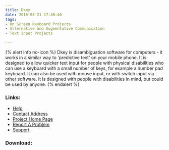 ```yaml
---
title: Dkey
date: 2016-06-21 17:46:46
tags: 
- On Screen Keyboard Projects
- Alternative and Augmentative Communication
- Text input Projects

---
```


{% alert info no-icon %}
Dkey is disambiguation software for computers - it works in a similar way to 'predictive text' on your mobile phone. It is designed to allow quicker text input for people with physical disabilities who can use a keyboard with a small number of keys, for example a number pad keyboard.  It can also be used with mouse input, or with switch input via other software.  It is designed with people with disabilities in mind, but could be used by anyone.
{% endalert %}

<!-- more -->



### Links:
- <a href="http://www.assembla.com/wiki/show/DKey/DKeyDocumentation">Help</a>
- <a href="mailto:DKey@alerts.assembla.com">Contact Address</a>
- <a href="http://www.assembla.com/spaces/DKey/">Project Home Page</a>
- <a href="http://www.assembla.com/spaces/DKey/tickets">Report A Problem</a>
- <a href="http://www.assembla.com/flows/flow/dkey">Support</a>

### Download:  